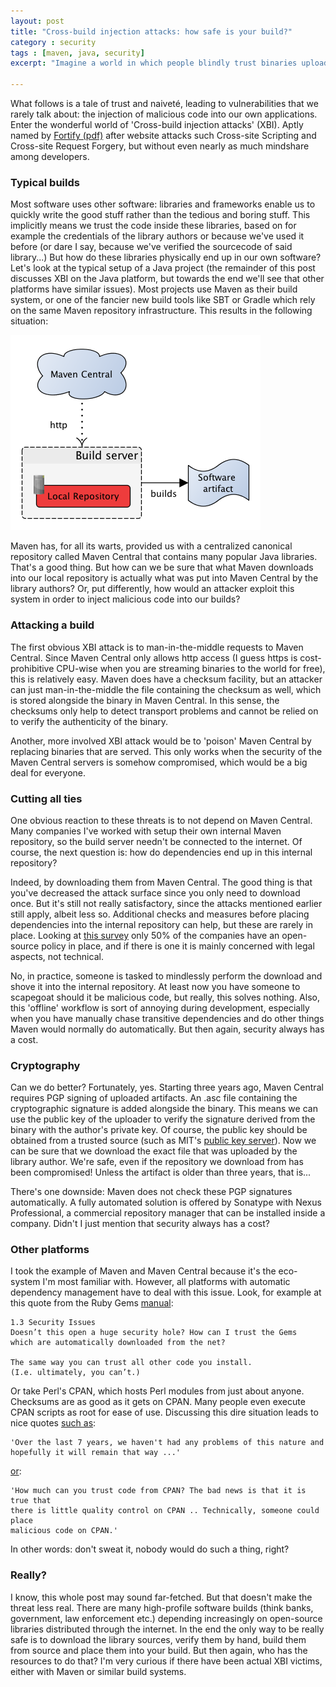 ```yaml
---
layout: post
title: "Cross-build injection attacks: how safe is your build?"
category : security
tags : [maven, java, security]
excerpt: "Imagine a world in which people blindly trust binaries uploaded to the internet by random strangers. Certainly not a world in which we as software engineers want to live. Except that many of us, including myself, do exactly that.  On a regular  basis. In our most precious environment: the software build process."

---
```


What follows is a tale of trust and naiveté, leading to vulnerabilities that we rarely talk about: the injection of malicious code into our own applications. Enter the wonderful world of 'Cross-build injection attacks' (XBI). Aptly named by [Fortify (pdf)](https://www.fortify.com/downloads2/public/fortify_attacking_the_build.pdf) after website attacks such  Cross-site Scripting and Cross-site Request Forgery, but without even nearly as much mindshare among developers.

### Typical builds
Most software uses other software: libraries and frameworks enable us to quickly write the good stuff rather than the tedious and boring stuff. This implicitly means we trust the code inside these libraries, based on for example the credentials of the library authors or because we've used it before (or dare I say, because we've verified the sourcecode of said library...) But how do these libraries physically end up in our own software? Let's look at the typical setup of a Java project (the remainder of this post discusses XBI on the Java platform, but towards the end we'll see that other platforms have similar issues). Most projects use Maven as their build system, or one of the fancier new build tools like SBT or Gradle which rely on the same Maven repository infrastructure. This results in the following situation: 

![Typical Maven build setup](/pics/maven_builds.png)

Maven has, for all its warts, provided us with a centralized canonical repository called Maven Central that contains many popular Java libraries. That's a good thing. But how can we be sure that what Maven downloads into our local repository is actually what was put into Maven Central by the library authors?  Or, put differently, how would an attacker exploit this system in order to inject malicious code into our builds?

### Attacking a build
The first obvious XBI attack is to man-in-the-middle requests to Maven Central. Since Maven Central only allows http access (I guess https is cost-prohibitive CPU-wise when you are streaming binaries to the world for free), this is relatively easy. Maven does have a checksum facility, but an attacker can just man-in-the-middle the file containing the checksum as well, which is stored alongside the binary in Maven Central. In this sense, the checksums only help to detect transport problems and cannot be relied on to verify the authenticity of the binary.

Another, more involved XBI attack would be to 'poison' Maven Central by replacing binaries that are served. This only works when the security of the Maven Central servers is somehow compromised, which would be a big deal for everyone.

### Cutting all ties
One obvious reaction to these threats is to not depend on Maven Central. Many companies I've worked with setup their own internal Maven repository, so the build server needn't be connected to the internet. Of course, the next question is: how do dependencies end up in this internal repository? 

Indeed, by downloading them from Maven Central. The good thing is that you've decreased the attack surface since you only need to download once. But it's still not really satisfactory, since the attacks mentioned earlier still apply, albeit less so. Additional checks and measures before placing dependencies into the internal repository can help, but these are rarely in place. Looking at [this survey](http://www.sonatype.com/people/2012/03/the-results-are-in-sonatype-2012-open-source-development-survey/) only 50% of the companies have an open-source policy in place, and if there is one it is mainly concerned with legal aspects, not technical.

No, in practice, someone is tasked to mindlessly perform the download and shove it into the internal repository. At least now you have someone to scapegoat should it be malicious code, but really, this solves nothing. Also, this 'offline' workflow is sort of annoying during development, especially when you have manually chase transitive dependencies and do other things Maven would normally do automatically. But then again, security always has a cost.

### Cryptography
Can we do better? Fortunately, yes. Starting three years ago, Maven Central requires PGP signing of uploaded artifacts. An .asc file containing the cryptographic signature is added alongside the binary. This means we can use the public key of the uploader to verify the signature derived from the binary with the author's private key. Of course, the public key should be obtained from a trusted source (such as MIT's [public key server](http://pgp.mit.edu)). Now we can be sure that we download the exact file that was uploaded by the library author. We're safe, even if the repository we download from has been compromised! Unless the artifact is older than three years, that is...

There's one downside: Maven does not check these PGP signatures automatically. A fully automated solution is offered by Sonatype with Nexus Professional, a commercial repository manager that can be installed inside a company. Didn't I just mention that security always has a cost?

### Other platforms
I took the example of Maven and Maven Central because it's the eco-system I'm most familiar with. However, all platforms with automatic dependency management have to deal with this issue. Look, for example at this quote from the Ruby Gems [manual](http://docs.rubygems.org/read/chapter/14):

    1.3 Security Issues
    Doesn’t this open a huge security hole? How can I trust the Gems
    which are automatically downloaded from the net?

    The same way you can trust all other code you install.
    (I.e. ultimately, you can’t.)

Or take Perl's CPAN, which hosts Perl modules from just about anyone. Checksums are as good as it gets on CPAN. Many people even execute CPAN scripts as root for ease of use. Discussing this dire situation leads to nice quotes [such as](http://www.mail-archive.com/beginners@perl.org/msg25697.html):

    'Over the last 7 years, we haven't had any problems of this nature and hopefully it will remain that way ...' 

[or](http://perl.find-info.ru/perl/029/ch08lev1sec1.html#ch08lev2sec2):

    'How much can you trust code from CPAN? The bad news is that it is true that
    there is little quality control on CPAN .. Technically, someone could place
    malicious code on CPAN.' 

In other words: don't sweat it, nobody would do such a thing, right? 

### Really?
I know, this whole post may sound far-fetched. But that doesn't make the threat less real. There are many high-profile software builds (think banks, government, law enforcement etc.) depending increasingly on open-source libraries distributed through the internet. In the end the only way to be really safe is to download the library sources, verify them by hand, build them from source and place them into your build. But then again, who has the resources to do that? I'm very curious if there have been actual XBI victims, either with Maven or similar build systems.

